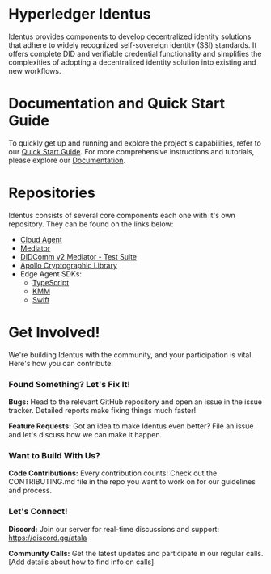 # Hyperledger Identus

Identus provides components to develop decentralized identity solutions that adhere to widely recognized self-sovereign identity (SSI) standards.  It offers complete DID and verifiable credential functionality and simplifies the complexities of adopting a decentralized identity solution into existing and new workflows.

# Documentation and Quick Start Guide

To quickly get up and running and explore the project's capabilities, refer to our [Quick Start Guide](https://docs.atalaprism.io/docs/quick-start).  For more comprehensive instructions and tutorials, please explore our [Documentation](https://docs.atalaprism.io/).

# Repositories

Identus consists of several core components each one with it's own repository. They can be found on the links below:  

- [Cloud Agent](https://github.com/hyperledger/identus-cloud-agent)
- [Mediator](https://github.com/input-output-hk/atala-prism-mediator) 
- [DIDComm v2 Mediator - Test Suite](https://github.com/input-output-hk/didcomm-v2-mediator-test-suite)
- [Apollo Cryptographic Library](https://github.com/input-output-hk/atala-prism-apollo)
- Edge Agent SDKs:
  - [TypeScript](https://github.com/input-output-hk/atala-prism-wallet-sdk-ts)
  - [KMM](https://github.com/input-output-hk/atala-prism-wallet-sdk-kmm)
  - [Swift](https://github.com/input-output-hk/atala-prism-wallet-sdk-swift)

# Get Involved!
We're building Identus with the community, and your participation is vital. Here's how you can contribute:

### Found Something? Let's Fix It!

**Bugs:** Head to the relevant GitHub repository and open an issue in the issue tracker. Detailed reports make fixing things much faster!

**Feature Requests:** Got an idea to make Identus even better? File an issue and let's discuss how we can make it happen.  

### Want to Build With Us?

**Code Contributions:** Every contribution counts! Check out the CONTRIBUTING.md file in the repo you want to work on for our guidelines and process.

### Let's Connect!

**Discord:** Join our server for real-time discussions and support: https://discord.gg/atala

**Community Calls:** Get the latest updates and participate in our regular calls. [Add details about how to find info on calls]
